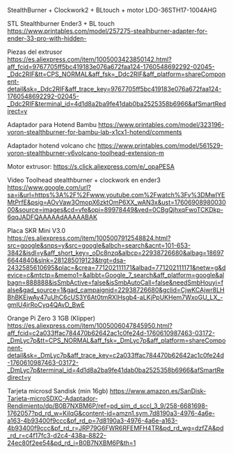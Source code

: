 StealthBurner + Clockwork2 + BLtouch + motor LDO-36STH17-1004AHG

STL Stealthburner Ender3 + BL touch
https://www.printables.com/model/257275-stealhburner-adapter-for-ender-33-pro-with-hidden-

Piezas del extrusor
https://es.aliexpress.com/item/1005003423850142.html?aff_fcid=9767705ff5bc419183e076a672faa124-1760548692292-02045-_Ddc2RIF&tt=CPS_NORMAL&aff_fsk=_Ddc2RIF&aff_platform=shareComponent-detail&sk=_Ddc2RIF&aff_trace_key=9767705ff5bc419183e076a672faa124-1760548692292-02045-_Ddc2RIF&terminal_id=4d1d8a2ba9fe41dab0ba2525358b6966&afSmartRedirect=y

Adaptador para Hotend Bambu 
https://www.printables.com/model/323196-voron-stealthburner-for-bambu-lab-x1cx1-hotend/comments

Adaptador hotend volcano chc
https://www.printables.com/model/561529-voron-stealthburner-v6volcano-toolhead-extension-m

Motor extrusor:
https://s.click.aliexpress.com/e/_opaPESA

Video Toolhead stealthburner + clockwork en ender3
https://www.google.com/url?sa=i&url=https%3A%2F%2Fwww.youtube.com%2Fwatch%3Fv%3DMwIYEMtPrfE&psig=AOvVaw3OmopX6zktOmP6XX_wAN3x&ust=1760690898003000&source=images&cd=vfe&opi=89978449&ved=0CBgQjhxqFwoTCKDkp-6qqJADFQAAAAAdAAAAABAK

Placa SKR Mini V3.0
https://es.aliexpress.com/item/1005007912548824.html?src=google&snps=y&src=google&albch=search&acnt=101-653-3842&isdl=y&aff_short_key=_oDc8nzq&albcp=22938726680&albag=186976644840&slnk=281285019123&trgt=dsa-2432585610695&plac=&crea=771202111171&albad=771202111171&netw=g&device=c&mtctp=&memo1=&albbt=Google_7_search&aff_platform=google&albagn=888888&isSmbActive=false&isSmbAutoCall=false&needSmbHouyi=false&gad_source=1&gad_campaignid=22938726680&gclid=CjwKCAjwr8LHBhBKEiwAy47uUhC6cUS3Y6At0tmRXIHsgb4-aLKjPpUKHem7WxoGU_LX_-gmIU4jrRoCyq4QAvD_BwE

Orange Pi Zero 3 1GB (Klipper)
https://es.aliexpress.com/item/1005006047845950.html?aff_fcid=c2a033ffac784470b62642ac1c0fe24d-1760610987463-03172-_DmLyc7p&tt=CPS_NORMAL&aff_fsk=_DmLyc7p&aff_platform=shareComponent-detail&sk=_DmLyc7p&aff_trace_key=c2a033ffac784470b62642ac1c0fe24d-1760610987463-03172-_DmLyc7p&terminal_id=4d1d8a2ba9fe41dab0ba2525358b6966&afSmartRedirect=y

Tarjeta microsd Sandisk (min 16gb)
https://www.amazon.es/SanDisk-Tarjeta-microSDXC-Adaptador-Rendimiento/dp/B0B7NXBM6P/ref=pd_sim_d_sccl_3_9/258-6681698-1762057?pd_rd_w=KiIqG&content-id=amzn1.sym.7d8190a3-4976-4a6e-a163-4b93400f9ccc&pf_rd_p=7d8190a3-4976-4a6e-a163-4b93400f9ccc&pf_rd_r=JRP79G6FWR6RFEMFH4TR&pd_rd_wg=dzfZA&pd_rd_r=c4f17fc3-d2c4-438a-8822-24ec80f2ee54&pd_rd_i=B0B7NXBM6P&th=1
